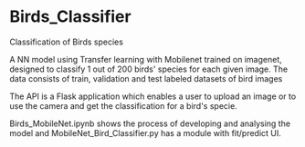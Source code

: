 # Birds_Classifier
Classification of Birds species

A NN model using Transfer learning with Mobilenet trained on imagenet, designed to classify 1 out of 200 birds' species for each given image.
The data consists of train, validation and test labeled datasets of bird images

The API is a Flask application which enables a user to upload an image or to use the camera and get the classification for a bird's specie.

Birds_MobileNet.ipynb shows the process of developing and analysing the model and MobileNet_Bird_Classifier.py has a module with fit/predict UI.
